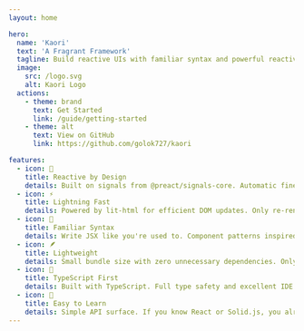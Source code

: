 ```yaml
---
layout: home

hero:
  name: 'Kaori'
  text: 'A Fragrant Framework'
  tagline: Build reactive UIs with familiar syntax and powerful reactivity ✨
  image:
    src: /logo.svg
    alt: Kaori Logo
  actions:
    - theme: brand
      text: Get Started
      link: /guide/getting-started
    - theme: alt
      text: View on GitHub
      link: https://github.com/golok727/kaori

features:
  - icon: 💖
    title: Reactive by Design
    details: Built on signals from @preact/signals-core. Automatic fine-grained reactivity without manual optimization.
  - icon: ⚡
    title: Lightning Fast
    details: Powered by lit-html for efficient DOM updates. Only re-renders what actually changed.
  - icon: 🎨
    title: Familiar Syntax
    details: Write JSX like you're used to. Component patterns inspired by React and Solid.js.
  - icon: 🪶
    title: Lightweight
    details: Small bundle size with zero unnecessary dependencies. Only pay for what you use.
  - icon: 🔧
    title: TypeScript First
    details: Built with TypeScript. Full type safety and excellent IDE support out of the box.
  - icon: 🎯
    title: Easy to Learn
    details: Simple API surface. If you know React or Solid.js, you already know Kaori.
---
```


<style>
.VPFeature {
  transition: all 0.3s ease;
}

.VPFeature:hover {
  background: linear-gradient(135deg, var(--vp-c-brand-soft), var(--vp-c-purple-soft));
}
</style>
